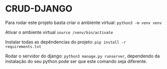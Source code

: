 # CRUD-DJANGO

Para rodar este projeto basta criar o ambiente virtual: `python3 -m venv venv`

Ativar o ambiente virtual `source /venv/bin/activate`

Instalar todas as depêndencias do projeto: `pip install -r requirements.txt`

Rodar o servidor do django: `python3 manage.py runserver`, dependendo da instalação do seu python pode ser que este comando seja diferente.

